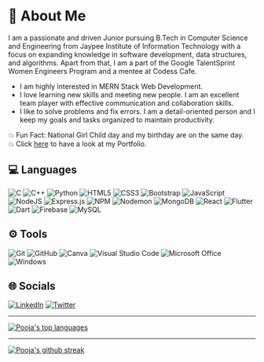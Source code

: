 # :dizzy: About Me
 I am a passionate and driven Junior pursuing B.Tech in Computer Science and Engineering from Jaypee Institute of Information Technology with a focus on expanding knowledge in software development, data structures, and algorithms. Apart from that, I am a part of the Google TalentSprint Women Engineers Program and a mentee at Codess Cafe. 
* I am highly interested in MERN Stack Web Development.
* I love learning new skills and meeting new people. I am an excellent team player with effective communication and collaboration skills.
* I like to solve problems and fix errors. I am a detail-oriented person and I keep my goals and tasks organized to maintain productivity.

:boom: Fun Fact: National Girl Child day and my birthday are on the same day. <br>
:boom: Click [here](https://pooja-sharma-personal-portfolio.netlify.app/) to have a look at my Portfolio.

## :computer: Languages
![C](https://img.shields.io/badge/c-%2300599C.svg?style=for-the-badge&logo=c&logoColor=white)
![C++](https://img.shields.io/badge/c++-%2300599C.svg?style=for-the-badge&logo=c%2B%2B&logoColor=white)
![Python](https://img.shields.io/badge/python-3670A0?style=for-the-badge&logo=python&logoColor=ffdd54)
![HTML5](https://img.shields.io/badge/html5-%23E34F26.svg?style=for-the-badge&logo=html5&logoColor=white)
![CSS3](https://img.shields.io/badge/css3-%231572B6.svg?style=for-the-badge&logo=css3&logoColor=white)
![Bootstrap](https://img.shields.io/badge/bootstrap-%238511FA.svg?style=for-the-badge&logo=bootstrap&logoColor=white)
![JavaScript](https://img.shields.io/badge/javascript-%23323330.svg?style=for-the-badge&logo=javascript&logoColor=%23F7DF1E)
![NodeJS](https://img.shields.io/badge/node.js-6DA55F?style=for-the-badge&logo=node.js&logoColor=white)
![Express.js](https://img.shields.io/badge/express.js-%23404d59.svg?style=for-the-badge&logo=express&logoColor=%2361DAFB)
![NPM](https://img.shields.io/badge/NPM-%23CB3837.svg?style=for-the-badge&logo=npm&logoColor=white)
![Nodemon](https://img.shields.io/badge/NODEMON-%23323330.svg?style=for-the-badge&logo=nodemon&logoColor=%BBDEAD)
![MongoDB](https://img.shields.io/badge/MongoDB-%234ea94b.svg?style=for-the-badge&logo=mongodb&logoColor=white)
![React](https://img.shields.io/badge/react-%2320232a.svg?style=for-the-badge&logo=react&logoColor=%2361DAFB)
![Flutter](https://img.shields.io/badge/Flutter-%2302569B.svg?style=for-the-badge&logo=Flutter&logoColor=white)
![Dart](https://img.shields.io/badge/dart-%230175C2.svg?style=for-the-badge&logo=dart&logoColor=white)
![Firebase](https://img.shields.io/badge/Firebase-039BE5?style=for-the-badge&logo=Firebase&logoColor=white)
![MySQL](https://img.shields.io/badge/mysql-%2300f.svg?style=for-the-badge&logo=mysql&logoColor=white)

## :gear: Tools
![Git](https://img.shields.io/badge/git-%23F05033.svg?style=for-the-badge&logo=git&logoColor=white)
![GitHub](https://img.shields.io/badge/github-%23121011.svg?style=for-the-badge&logo=github&logoColor=white)
![Canva](https://img.shields.io/badge/Canva-%2300C4CC.svg?style=for-the-badge&logo=Canva&logoColor=white)
![Visual Studio Code](https://img.shields.io/badge/Visual%20Studio%20Code-0078d7.svg?style=for-the-badge&logo=visual-studio-code&logoColor=white)
![Microsoft Office](https://img.shields.io/badge/Microsoft_Office-D83B01?style=for-the-badge&logo=microsoft-office&logoColor=white)
![Windows](https://img.shields.io/badge/Windows-0078D6?style=for-the-badge&logo=windows&logoColor=white)

## :globe_with_meridians: Socials
[![LinkedIn](https://img.shields.io/badge/linkedin-%230077B5.svg?style=for-the-badge&logo=linkedin&logoColor=white)](https://www.linkedin.com/in/pooja-sharma-a80458222/)
[![Twitter](https://img.shields.io/badge/Twitter-%231DA1F2.svg?style=for-the-badge&logo=Twitter&logoColor=white)](https://twitter.com/Poojasharma097)

************************
[![Pooja's top languages](https://github-readme-stats.vercel.app/api/top-langs/?username=poojasharma097&theme=blue-green)](https://github.com/poojasharma097/github-readme-stats)
************************
[![Pooja's github streak](https://github-readme-streak-stats.herokuapp.com/?user=poojasharma097&theme=blue-green)](https://github.com/poojasharma097/github-readme-streak-stats) 

<!-- [![Pooja's github stats](https://github-readme-stats.vercel.app/api?username=poojasharma097&theme=blue-green)](https://github.com/poojasharma097/github-readme-stats)
<img src="https://profile-counter.glitch.me/{poojasharma097}/count.svg" alt="poojasharma097 :: Visitor's Count" /> -->

